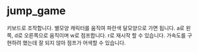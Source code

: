 # jump_game
키보드로 조작합니다. 
별모양 캐릭터를 움직여 파란색 달모양으로 가면 됩니다.
a로 왼쪽, d로 오른쪽으로 움직이며 w로 점프합니다.
r로 재시작 할 수 있습니다.
가속도를 구현하려 했는데 잘 되지 않아 점프가 어색할 수 있습니다.

